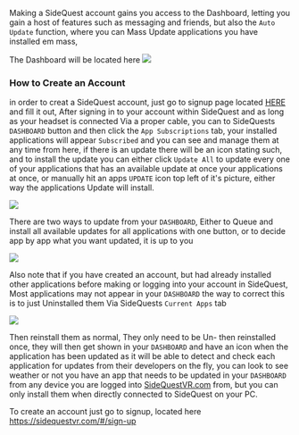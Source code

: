 Making a SideQuest account gains you access to the Dashboard, letting you gain a host of features such as messaging and friends, but also the `Auto Update` function, where you can Mass Update applications you have installed em mass,

The Dashboard will be located here
![](https://cdn.discordapp.com/attachments/615234075778875453/622169816719032361/Dashboard.png)


### How to Create an Account

in order to creat a SideQuest account, just go to signup page located [HERE](https://sidequestvr.com/#/sign-up) and fill it out, After signing in to your account within SideQuest and as long as your headset is connected Via a proper cable, you can to SideQuests `DASHBOARD` button and then click the `App Subscriptions` tab, your installed applications will appear  `Subscribed` and you can see and manage them at any time from here, if there is an update there will be an icon stating such, and to install the update you can either click `Update All` to update every one of your applications that has an available update at once your applications at once, or manually hit an apps `UPDATE` icon top left of it's picture, either way the applications Update will install.

![](https://cdn.discordapp.com/attachments/615234075778875453/622169013601959946/2Screenshot_245.png)

There are two ways to update from your `DASHBOARD`, Either to Queue and install all available updates for all applications with one button, or to decide app by app what you want updated, it is up to you

![](https://cdn.discordapp.com/attachments/608376262347587595/615111072784842765/Screenshot_56.png)


Also note that if you have created an account, but had already installed other applications before making or logging into your account in SideQuest, Most applications may not appear in your `DASHBOARD` the way to correct this is to just Uninstalled them Via SideQuests `Current Apps` tab

![](https://cdn.discordapp.com/attachments/608376262347587595/615112235609489415/Screenshot_57.png)

Then reinstall them as normal, They only need to be Un- then reinstalled once, they will then get shown in your `DASHBOARD` and have an icon when the application has been updated as it will be able to detect and check each application for updates from their developers on the fly, you can look to see weather or not you have an app that needs to be updated in your `DASHBOARD` from any device you are logged into [SideQuestVR.com](https://sidequestvr.com/#/account) from, but you can only install them when directly connected to SideQuest on your PC.

To create an account just go to signup, located here
https://sidequestvr.com/#/sign-up
